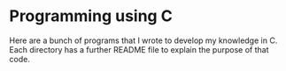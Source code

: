 # Programming using C

Here are a bunch of programs that I wrote to develop my knowledge in C. Each directory has a further README file to explain the purpose of that code.